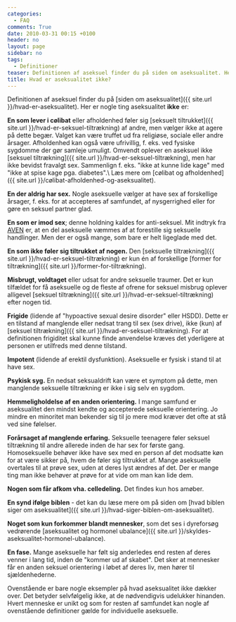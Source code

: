 ```yaml
---
categories:
  - FAQ
comments: True
date: 2010-03-31 00:15 +0100
header: no
layout: page
sidebar: no
tags:
  - Definitioner
teaser: Definitionen af aseksuel finder du på siden om aseksualitet. Her er nogle ting aseksualitet ikke er…
title: Hvad er aseksualitet ikke?
---
```

Definitionen af aseksuel finder du på [siden om aseksualitet]({{ site.url }}/hvad-er-aseksualitet). Her er nogle ting aseksualitet **ikke** er:

**En som lever i cølibat** eller afholdenhed føler sig [seksuelt tiltrukket]({{ site.url }}/hvad-er-seksuel-tiltrækning) af andre, men vælger ikke at agere på dette begær. Valget kan være truffet ud fra religiøse, sociale eller andre årsager. Afholdenhed kan også være ufrivillig, f. eks. ved fysiske sygdomme der gør samleje umuligt. Omvendt oplever en aseksuel ikke [seksuel tiltrækning]({{ site.url }}/hvad-er-seksuel-tiltrækning), men har ikke bevidst fravalgt sex. Sammenlign f. eks. "ikke at kunne lide kage" med "ikke at spise kage pga. diabetes".\\
Læs mere om [cølibat og afholdenhed]({{ site.url }}/cølibat-afholdenhed-og-aseksualitet).

**En der aldrig har sex.** Nogle aseksuelle vælger at have sex af forskellige årsager, f. eks. for at accepteres af samfundet, af nysgerrighed eller for gøre en seksuel partner glad.

**En som er imod sex**; denne holdning kaldes for anti-seksuel. Mit indtryk fra [AVEN](https://www.asexuality.org/) er, at en del aseksuelle væmmes af at forestille sig seksuelle handlinger. Men der er også mange, som bare er helt ligeglade med det.

**En som ikke føler sig tiltrukket af nogen.** Den [seksuelle tiltrækning]({{ site.url }}/hvad-er-seksuel-tiltrækning) er kun én af forskellige [former for tiltrækning]({{ site.url }}/former-for-tiltrækning).

**Misbrugt, voldtaget** eller udsat for andre seksuelle traumer. Det er kun tilfældet for få aseksuelle og de fleste af ofrene for seksuel misbrug oplever alligevel [seksuel tiltrækning]({{ site.url }}/hvad-er-seksuel-tiltrækning) efter nogen tid.

**Frigide** (lidende af "hypoactive sexual desire disorder" eller HSDD). Dette er en tilstand af manglende eller nedsat trang til sex (sex drive), ikke (kun) af [seksuel tiltrækning]({{ site.url }}/hvad-er-seksuel-tiltrækning). For at definitionen frigiditet skal kunne finde anvendelse kræves det yderligere at personen er utilfreds med denne tilstand.

**Impotent** (lidende af erektil dysfunktion). Aseksuelle er fysisk i stand til at have sex.

**Psykisk syg.** En nedsat seksualdrift kan være et symptom på dette, men manglende seksuelle tiltrækning er ikke i sig selv en sygdom.

**Hemmeligholdelse af en anden orientering.** I mange samfund er aseksualitet den mindst kendte og accepterede seksuelle orientering. Jo mindre en minoritet man bekender sig til jo mere mod kræver det ofte at stå ved sine følelser.

**Forårsaget af manglende erfaring.** Seksuelle teenagere føler seksuel tiltrækning til andre allerede inden de har sex for første gang. Homoseksuelle behøver ikke have sex med en person af det modsatte køn for at være sikker på, hvem de føler sig tiltrukket af. Mange aseksuelle overtales til at prøve sex, uden at deres lyst ændres af det. Der er mange ting man ikke behøver at prøve for at vide om man kan lide dem.

**Nogen som får afkom vha. celledeling.** Det findes kun hos amøber.

**En synd ifølge biblen** - det kan du læse mere om på siden om [hvad biblen siger om aseksualitet]({{ site.url }}/hvad-siger-biblen-om-aseksualitet).

**Noget som kun forkommer blandt mennesker**, som det ses i dyreforsøg vedrørende [aseksualitet og hormonel ubalance]({{ site.url }}/skyldes-aseksualitet-hormonel-ubalance).

**En fase.** Mange aseksuelle har følt sig anderledes end resten af deres venner i lang tid, inden de "kommer ud af skabet". Det sker at mennesker får en anden seksuel orientering i løbet af deres liv, men hører til sjældenhederne.

Ovenstående er bare nogle eksempler på hvad aseksualitet ikke dækker over. Det betyder selvfølgelig ikke, at de nødvendigvis udelukker hinanden. Hvert menneske er unikt og som for resten af samfundet kan nogle af ovenstående definitioner gælde for individuelle aseksuelle.
